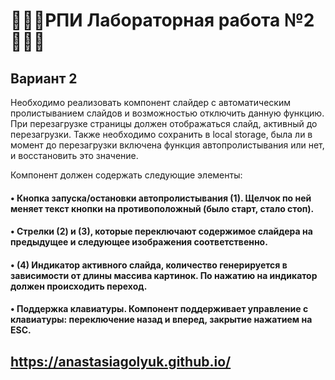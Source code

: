 # 👩🏼‍💻РПИ Лабораторная работа №2👩🏼‍💻
## Вариант 2

Необходимо реализовать компонент слайдер с автоматическим пролистыванием слайдов и возможностью отключить данную функцию. При перезагрузке страницы должен отображаться слайд, активный до перезагрузки. Также необходимо сохранить в local storage, была ли в момент до перезагрузки включена функция автопролистывания или нет, и восстановить это значение.

Компонент должен содержать следующие элементы: 

#### •	Кнопка запуска/остановки автопролистывания (1). Щелчок по ней меняет текст кнопки на противоположный (было старт, стало стоп).
#### •	Стрелки (2) и (3), которые переключают содержимое слайдера на предыдущее и следующее изображения соответственно. 
#### •	(4) Индикатор активного слайда, количество генерируется в зависимости от длины массива картинок. По нажатию на индикатор должен происходить переход.
#### •	Поддержка клавиатуры. Компонент поддерживает управление с клавиатуры: переключение назад и вперед, закрытие нажатием на ESC.

## https://anastasiagolyuk.github.io/
